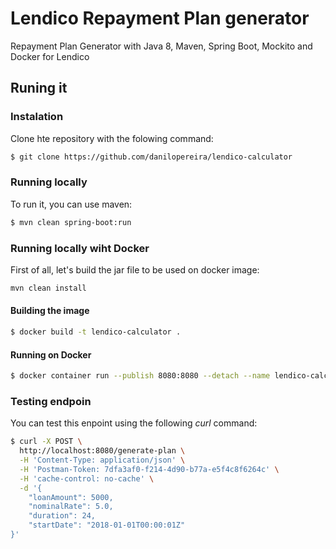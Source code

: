 # Lendico Repayment Plan generator

Repayment Plan Generator with Java 8, Maven, Spring Boot, Mockito and Docker for Lendico

## Runing it

### Instalation

Clone hte repository with the folowing command:
```sh
$ git clone https://github.com/danilopereira/lendico-calculator
```

### Running locally

To run it, you can use maven:

```sh
$ mvn clean spring-boot:run
```

### Running locally wiht Docker

First of all, let's build the jar file to be used on docker image:

```sh
mvn clean install
```

#### Building the image

```sh
$ docker build -t lendico-calculator .
```

#### Running on Docker

```sh
$ docker container run --publish 8080:8080 --detach --name lendico-calculator lendico-calculator
```

### Testing endpoin

You can test this enpoint using the following *curl* command:

```sh
$ curl -X POST \
  http://localhost:8080/generate-plan \
  -H 'Content-Type: application/json' \
  -H 'Postman-Token: 7dfa3af0-f214-4d90-b77a-e5f4c8f6264c' \
  -H 'cache-control: no-cache' \
  -d '{
	"loanAmount": 5000,
	"nominalRate": 5.0,
	"duration": 24,
	"startDate": "2018-01-01T00:00:01Z"
}'
```


